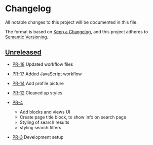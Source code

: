 # Changelog

All notable changes to this project will be documented in this file.

The format is based on [Keep a Changelog](https://keepachangelog.com/en/1.1.0/),
and this project adheres to [Semantic Versioning](https://semver.org/spec/v2.0.0.html).

## [Unreleased]

* [PR-18](https://github.com/itk-dev/filmfolk/pull/18)
  Updated workflow files
* [PR-17](https://github.com/itk-dev/filmfolk/pull/17)
  Added JavaScript workflow
* [PR-14](https://github.com/itk-dev/filmfolk/pull/14)
  Add profile picture
* [PR-12](https://github.com/itk-dev/filmfolk/pull/12)
  Cleaned up styles
* [PR-4](https://github.com/itk-dev/filmfolk/pull/4)
  * Add blocks and views UI
  * Create page title block, to show info on search page
  * Styling of search results
  * styling search filters

* [PR-3](https://github.com/itk-dev/filmfolk/pull/3)
  Development setup

[Unreleased]: https://github.com/rimi-itk/filmfolk

